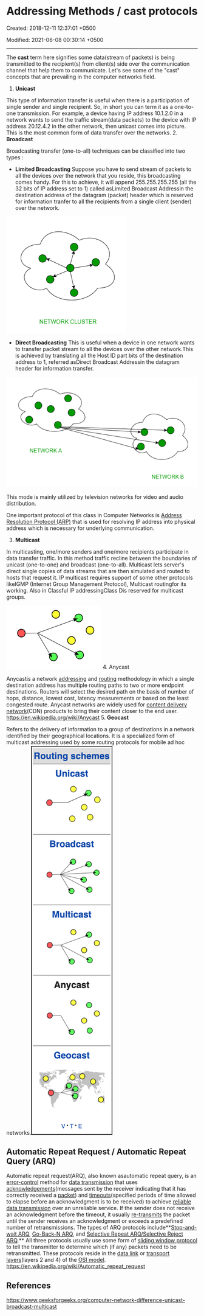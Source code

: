 # Addressing Methods / cast protocols

Created: 2018-12-11 12:37:01 +0500

Modified: 2021-06-08 00:30:14 +0500

---

The **cast** term here signifies some data(stream of packets) is being transmitted to the recipient(s) from client(s) side over the communication channel that help them to communicate. Let's see some of the "cast" concepts that are prevailing in the computer networks field.

1. **Unicast**

This type of information transfer is useful when there is a participation of single sender and single recipient. So, in short you can term it as a one-to-one transmission. For example, a device having IP address 10.1.2.0 in a network wants to send the traffic stream(data packets) to the device with IP address 20.12.4.2 in the other network, then unicast comes into picture. This is the most common form of data transfer over the networks.
2. **Broadcast**

Broadcasting transfer (one-to-all) techniques can be classified into two types :

- **Limited Broadcasting**
    Suppose you have to send stream of packets to all the devices over the network that you reside, this broadcasting comes handy. For this to achieve, it will append 255.255.255.255 (all the 32 bits of IP address set to 1) called asLimited Broadcast Addressin the destination address of the datagram (packet) header which is reserved for information tranfer to all the recipients from a single client (sender) over the network.

![image](media/Addressing-Methods-cast-protocols-image1.png)

- **Direct Broadcasting**
    This is useful when a device in one network wants to transfer packet stream to all the devices over the other network.This is achieved by translating all the Host ID part bits of the destination address to 1, referred asDirect Broadcast Addressin the datagram header for information transfer.

![image](media/Addressing-Methods-cast-protocols-image2.png)

This mode is mainly utilized by television networks for video and audio distribution.

One important protocol of this class in Computer Networks is [Address Resolution Protocol (ARP)](https://www.geeksforgeeks.org/computer-network-arp-works/) that is used for resolving IP address into physical address which is necessary for underlying communication.

3. **Multicast**

In multicasting, one/more senders and one/more recipients participate in data transfer traffic. In this method traffic recline between the boundaries of unicast (one-to-one) and broadcast (one-to-all). Multicast lets server's direct single copies of data streams that are then simulated and routed to hosts that request it. IP multicast requires support of some other protocols likeIGMP (Internet Group Management Protocol), Multicast routingfor its working. Also in Classful IP addressingClass Dis reserved for multicast groups.

![image](media/Addressing-Methods-cast-protocols-image3.png)
4. Anycast

Anycastis a network [addressing](https://en.wikipedia.org/wiki/Addressing) and [routing](https://en.wikipedia.org/wiki/Routing) methodology in which a single destination address has multiple routing paths to two or more endpoint destinations. Routers will select the desired path on the basis of number of hops, distance, lowest cost, latency measurements or based on the least congested route. Anycast networks are widely used for [content delivery network](https://en.wikipedia.org/wiki/Content_delivery_network)(CDN) products to bring their content closer to the end user.
<https://en.wikipedia.org/wiki/Anycast>
5. **Geocast**

Refers to the delivery of information to a group of destinations in a network identified by their geographical locations. It is a specialized form of multicast addressing used by some routing protocols for mobile ad hoc networks.![image](media/Addressing-Methods-cast-protocols-image4.png)

## Automatic Repeat Request / Automatic Repeat Query (ARQ)

Automatic repeat request(ARQ), also known asautomatic repeat query, is an [error-control](https://en.wikipedia.org/wiki/Error_control) method for [data transmission](https://en.wikipedia.org/wiki/Data_transmission) that uses [acknowledgements](https://en.wikipedia.org/wiki/Acknowledgement_(data_networks))(messages sent by the receiver indicating that it has correctly received a [packet](https://en.wikipedia.org/wiki/Packet_(information_technology))) and [timeouts](https://en.wikipedia.org/wiki/Timeout_(computing))(specified periods of time allowed to elapse before an acknowledgment is to be received) to achieve [reliable data transmission](https://en.wikipedia.org/wiki/Reliability_(computer_networking)) over an unreliable service. If the sender does not receive an acknowledgment before the timeout, it usually [re-transmits](https://en.wikipedia.org/wiki/Retransmission_(data_networks)) the packet until the sender receives an acknowledgment or exceeds a predefined number of retransmissions.
The types of ARQ protocols include**[Stop-and-wait ARQ](https://en.wikipedia.org/wiki/Stop-and-wait_ARQ), [Go-Back-N ARQ](https://en.wikipedia.org/wiki/Go-Back-N_ARQ), and [Selective Repeat ARQ/Selective Reject ARQ](https://en.wikipedia.org/wiki/Selective_Repeat_ARQ).** All three protocols usually use some form of [sliding window protocol](https://en.wikipedia.org/wiki/Sliding_window_protocol) to tell the transmitter to determine which (if any) packets need to be retransmitted. These protocols reside in the [data link](https://en.wikipedia.org/wiki/Data_link_layer) or [transport layers](https://en.wikipedia.org/wiki/Transport_layer)(layers 2 and 4) of the [OSI model](https://en.wikipedia.org/wiki/OSI_model).
<https://en.wikipedia.org/wiki/Automatic_repeat_request>

## References

<https://www.geeksforgeeks.org/computer-network-difference-unicast-broadcast-multicast>
